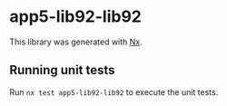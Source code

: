 # app5-lib92-lib92

This library was generated with [Nx](https://nx.dev).

## Running unit tests

Run `nx test app5-lib92-lib92` to execute the unit tests.
